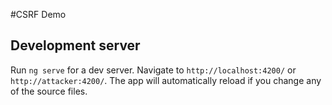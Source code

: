 #CSRF Demo

## Development server

Run `ng serve` for a dev server. Navigate to `http://localhost:4200/` or `http://attacker:4200/`. The app will automatically reload if you change any of the source files.
